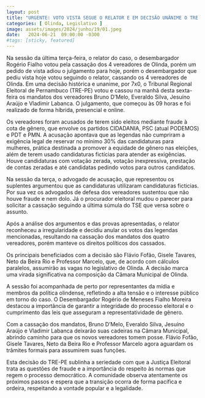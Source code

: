 ```yaml
---
layout: post
title: "URGENTE: VOTO VISTA SEGUE O RELATOR E EM DECISÃO UNÂNIME O TRE CASSA OS 4 VEREADORES DE OLINDA"
categories: [ Olinda, Legislativo ]
image: assets/images/2024/junho/19/01.jpeg
date:   2024-06-21  09:00:00 -0300
#tags: [sticky, featured]
---
```

Na sessão da última terça-feira, o relator do caso, o desembargador Rogério Fialho votou pela cassação dos 4 vereadores de Olinda, porém um pedido de vista adiou o julgamento para hoje, porém o desembargador que pediu vista hoje votou seguindo o relator, cassando os 4 vereadores de Olinda. Em uma decisão histórica e unanime, por 7x0, o Tribunal Regional Eleitoral de Pernambuco (TRE-PE) votou e cassou na manhã desta sexta-feira os mandatos dos vereadores Bruno D’Melo, Everaldo Silva, Jesuíno Araújo e Vladimir Labanca. O julgamento, que começou às 09 horas e foi realizado de forma híbrida, presencial e online.

Os vereadores foram acusados de terem sido eleitos mediante fraude à cota de gênero, que envolve os partidos CIDADANIA, PSC (atual PODEMOS) e PDT e PMN. A acusação apontava que as legendas não cumpriram a exigência legal de reservar no mínimo 30% das candidaturas para mulheres, prática destinada a promover a equidade de gênero nas eleições, além de terem usado candidaturas fictícias para atender as exigências. Houve candidaturas com votação zerada, votação inexpressiva, prestação de contas zeradas e até candidatas pedindo votos para outros candidatos.

Na sessão da terça, o advogado de acusação, que representou os suplentes argumentou que as candidaturas utilizaram candidaturas ficticias. Por sua vez os advogados de defesa dos vereadores sustentou que não houve fraude e nem dolo. Já o procurador eleitoral mudou o parecer para solicitar a cassação seguindo a última súmula do TSE que versa sobre o assunto.

Após a análise dos argumentos e das provas apresentadas, o relator reconheceu a irregularidade e decidiu anular os votos das legendas mencionadas, resultando na cassação dos mandatos dos quatro vereadores, porém manteve os direitos políticos dos cassados.

Os principais beneficiados com a decisão são Flávio Fofão, Gisele Tavares, Neto da Beira Rio e Professor Marcelo, que, de acordo com cálculos paralelos, assumirão as vagas no legislativo de Olinda. A decisão marca uma virada significativa na composição da Câmara Municipal de Olinda.

A sessão foi acompanhada de perto por representantes da mídia e membros da política olindense, refletindo a alta tensão e o interesse público em torno do caso. O Desembargador Rogério de Meneses Fialho Moreira destacou a importância de garantir a integridade do processo eleitoral e o cumprimento das leis que asseguram a representatividade de gênero.

Com a cassação dos mandatos, Bruno D’Melo, Everaldo Silva, Jesuíno Araújo e Vladimir Labanca deixarão suas cadeiras na Câmara Municipal, abrindo caminho para que os novos vereadores tomem posse. Flávio Fofão, Gisele Tavares, Neto da Beira Rio e Professor Marcelo agora aguardam os trâmites formais para assumirem suas funções.

Esta decisão do TRE-PE sublinha a seriedade com que a Justiça Eleitoral trata as questões de fraude e a importância do respeito às normas que regem o processo democrático. A comunidade observa atentamente os próximos passos e espera que a transição ocorra de forma pacífica e ordeira, respeitando a vontade popular e a legalidade.
